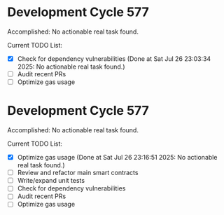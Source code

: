 # Development Cycle 577

Accomplished: No actionable real task found.

Current TODO List:

- [x] Check for dependency vulnerabilities  (Done at Sat Jul 26 23:03:34 2025: No actionable real task found.)
- [ ] Audit recent PRs
- [ ] Optimize gas usage

# Development Cycle 577

Accomplished: No actionable real task found.

Current TODO List:

- [x] Optimize gas usage  (Done at Sat Jul 26 23:16:51 2025: No actionable real task found.)
- [ ] Review and refactor main smart contracts
- [ ] Write/expand unit tests
- [ ] Check for dependency vulnerabilities
- [ ] Audit recent PRs
- [ ] Optimize gas usage